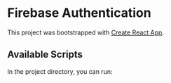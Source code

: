 # Firebase Authentication

This project was bootstrapped with [Create React App](https://github.com/facebook/create-react-app).

## Available Scripts

In the project directory, you can run:

